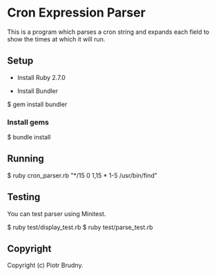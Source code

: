 # Cron Expression Parser

This is a program which parses a cron string and expands each field to show the times at which it will run.

## Setup
*  Install Ruby 2.7.0

*  Install Bundler

  $ gem install bundler

### Install gems
  $ bundle install

## Running

  $ ruby cron_parser.rb "*/15 0 1,15 * 1-5 /usr/bin/find"

## Testing

You can test parser using Minitest.

  $ ruby test/display_test.rb
  $ ruby test/parse_test.rb

## Copyright

Copyright (c) Piotr Brudny.